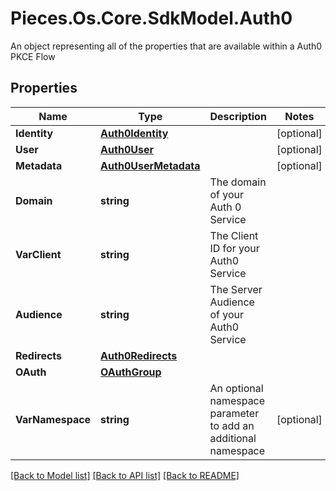 # Pieces.Os.Core.SdkModel.Auth0
An object representing all of the properties that are available within a Auth0 PKCE Flow

## Properties

Name | Type | Description | Notes
------------ | ------------- | ------------- | -------------
**Identity** | [**Auth0Identity**](Auth0Identity.md) |  | [optional] 
**User** | [**Auth0User**](Auth0User.md) |  | [optional] 
**Metadata** | [**Auth0UserMetadata**](Auth0UserMetadata.md) |  | [optional] 
**Domain** | **string** | The domain of your Auth 0 Service | 
**VarClient** | **string** | The Client ID for your Auth0 Service | 
**Audience** | **string** | The Server Audience of your Auth0 Service | 
**Redirects** | [**Auth0Redirects**](Auth0Redirects.md) |  | 
**OAuth** | [**OAuthGroup**](OAuthGroup.md) |  | 
**VarNamespace** | **string** | An optional namespace parameter to add an additional namespace | [optional] 

[[Back to Model list]](../README.md#documentation-for-models) [[Back to API list]](../README.md#documentation-for-api-endpoints) [[Back to README]](../README.md)

